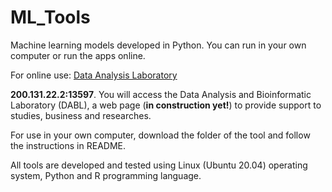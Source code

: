# ML_Tools
Machine learning models developed in Python. You can run in your own computer or run the apps online.  

For online use: [Data Analysis Laboratory](200.131.22.2:13597)

 <b>200.131.22.2:13597</b>. You will access the Data Analysis and Bioinformatic Laboratory (DABL), a web page (<b>in construction yet!</b>) to provide support to studies, business and researches.

For use in your own computer, download the folder of the tool and follow the instructions in README.

All tools are developed and tested using Linux (Ubuntu 20.04) operating system, Python and R programming language.
